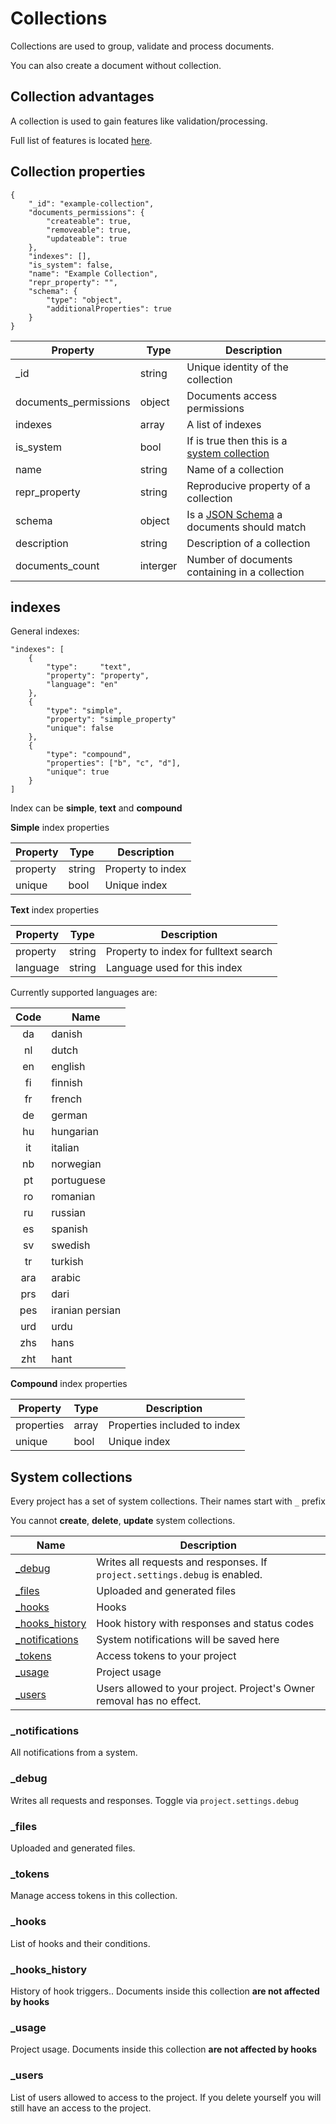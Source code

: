 # Collections

Collections are used to group, validate and process documents.

You can also create a document without collection.

## Collection advantages 

A collection is used to gain features like validation/processing.

Full list of features is located [here](/documents/#features).

## Collection properties

    {
        "_id": "example-collection",
        "documents_permissions": {
            "createable": true,
            "removeable": true,
            "updateable": true
        },
        "indexes": [],
        "is_system": false,
        "name": "Example Collection",
        "repr_property": "",
        "schema": {
            "type": "object",
            "additionalProperties": true
        }
    }


Property               | Type          | Description
---------------------- | ------------- | ------------
\_id                   | string        | Unique identity of the collection
documents\_permissions | object        | Documents access permissions
indexes                | array         | A list of indexes
is\_system             | bool          | If is true then this is a [system collection](/collections/#system-collections)
name                   | string        | Name of a collection
repr_property          | string        | Reproducive property of a collection
schema                 | object        | Is a [JSON Schema](/schemas/) a documents should match
description            | string        | Description of a collection
documents_count        | interger      | Number of documents containing in a collection


## indexes

General indexes:

    "indexes": [
        {
            "type":     "text",
            "property": "property",
            "language": "en"
        },
        {
            "type": "simple",
            "property": "simple_property"
            "unique": false
        },
        {
            "type": "compound",
            "properties": ["b", "c", "d"],
            "unique": true
        }
    ]

Index can be **simple**, **text** and **compound**

**Simple** index properties

Property  | Type       | Description
--------- | ---------- | ------------
property  | string     | Property to index
unique    | bool       | Unique index

**Text** index properties

Property  | Type       | Description
--------- | ---------- | ------------
property  | string     | Property to index for fulltext search
language  | string     | Language used for this index


Currently supported languages are:

Code   | Name
:-----:|------
da     | danish
nl     | dutch
en     | english
fi     | finnish
fr     | french
de     | german
hu     | hungarian
it     | italian
nb     | norwegian
pt     | portuguese
ro     | romanian
ru     | russian
es     | spanish
sv     | swedish
tr     | turkish
ara    | arabic
prs    | dari
pes    | iranian persian
urd    | urdu
zhs    | hans
zht    | hant

**Compound** index properties

Property  | Type       | Description
--------- | ---------- | ------------
properties| array      | Properties included to index
unique    | bool       | Unique index


## System collections

Every project has a set of system collections. Their names start with `_` prefix

You cannot **create**, **delete**, **update** system collections.

Name                      | Description
------------------------- | ------------
[\_debug](/debug)         | Writes all requests and responses. If `project.settings.debug` is enabled.
[\_files](/files)         | Uploaded and generated files
[\_hooks](/hooks)         | Hooks
[\_hooks_history](/hooks) | Hook history with responses and status codes
[\_notifications](/notifications) | System notifications will be saved here
[\_tokens](/tokens)        | Access tokens to your project
[\_usage](/usage)         | Project usage
[\_users](/users)         | Users allowed to your project. Project's Owner removal has no effect.

### \_notifications

All notifications from a system.

### \_debug

Writes all requests and responses. Toggle via `project.settings.debug`

### \_files

Uploaded and generated files.

### \_tokens

Manage access tokens in this collection.

### \_hooks

List of hooks and their conditions.

### \_hooks_history

History of hook triggers.. Documents inside this collection **are not affected by hooks**

### \_usage

Project usage. Documents inside this collection **are not affected by hooks**

### \_users

List of users allowed to access to the project. If you delete yourself you will still have an access to the project.